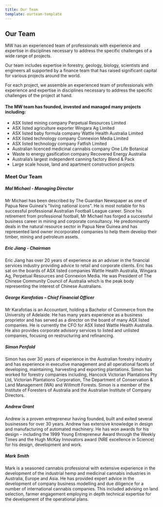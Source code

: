 ```yaml
---
title: Our Team
template: ourteam-template
---
```


## Our Team

MW has an experienced team of professionals with experience and expertise in disciplines necessary to address the specific challenges of a wide range of projects. 

Our team includes expertise in forestry, geology, biology, scientists and engineers all supported by a finance team that has raised significant capital for various projects around the world. 

For each project, we assemble an experienced team of professionals with experience and expertise in disciplines necessary to address the specific challenges of the project at hand.

#### The MW team has founded, invested and managed many projects including:

- ASX listed mining company Perpetual Resources Limited
- ASX listed agriculture exporter Wingara Ag Limited
- ASX listed baby formula company Wattle Health Australia Limited 
- ASX listed technology company Connexion Media Limited
- ASX listed technology company Fatfish Limited
- Australian licenced medicinal cannabis company One Life Botanical
- Waste to energy gasification company Recovered Energy Australia
- Australia’s largest independent canning factory Blend & Pack
- Large scale house, land and apartment construction projects

### Meet Our Team

##### Mal Michael - Managing Director

Mr Michael has been described by The Guardian Newspaper as one of Papua New Guinea's "living national icons". He is most notable for his successful professional Australian Football League career. Since his retirement from professional football, Mr Michael has forged a successful business career in mining and corporate consultancy. He predominantly deals in the natural resource sector in Papua New Guinea and has represented land owner incorporated companies to help them develop their timber, mining and petroleum assets.

##### Eric Jiang - Chairman

Eric Jiang has over 20 years of experience as an adviser in the financial services industry providing advice to retail and corporate clients. Eric has sat on the boards of ASX listed companies Wattle Health Australia, Wingara Ag, Perpetual Resources and Connexion Media. He was President of The Chinese Community Council of Australia which is the peak body representing the interest of Chinese Australians.

##### George Karafotias – Chief Financial Officer 

Mr Karafotias is an Accountant, holding a Bachelor of Commerce from the University of Adelaide. He has many years experience as a business proprietor and has served as a director on the board of many ASX listed companies. He is currently the CFO for ASX listed Wattle Health Australia. He also provides corporate advisory services to listed and unlisted companies, focusing on restructuring and refinancing. 

##### Simon Penfold 

Simon has over 30 years of experience in the Australian forestry industry and has experience in executive management and all operational facets of developing, maintaining, harvesting and exporting plantations. Simon has worked for forestry companies including, Hancock Victorian Plantations Pty Ltd, Victorian Plantations Corporation, The Department of Conservation & Land Management (WA) and Willmott Forests. Simon is a member of the Institute of Foresters of Australia and the Australian Institute of Company Directors. 

##### Andrew Grant

Andrew is a proven entrepreneur having founded, built and exited several businesses for over 30 years. Andrew has extensive knowledge in design and manufacturing of automated machinery. He has won awards for his design – including the 1999 Young Entrepreneur Award through the Weekly Times and the Hugh McKay Innovators award (NRE excellence in Science) for his design, development and work.

##### Mark Smith

Mark is a seasoned cannabis professional with extensive experience in the development of the industrial hemp and medicinal cannabis industries in Australia, Europe and Asia. He has provided expert advice in the development of company business modelling and due diligence for a number of international cannabis companies. This included advising on land selection, farmer engagement employing in depth technical expertise for the development of the operational plans.

